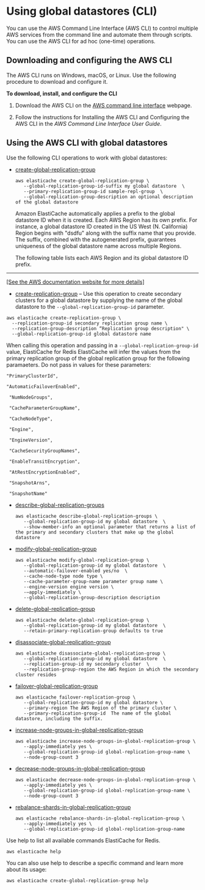 # Using global datastores \(CLI\)<a name="Redis-Global-Datastores-CLI"></a>

You can use the AWS Command Line Interface \(AWS CLI\) to control multiple AWS services from the command line and automate them through scripts\. You can use the AWS CLI for ad hoc \(one\-time\) operations\. 

## Downloading and configuring the AWS CLI<a name="Redis-Global-Datastores-Downloading-CLI"></a>

The AWS CLI runs on Windows, macOS, or Linux\. Use the following procedure to download and configure it\.

**To download, install, and configure the CLI**

1. Download the AWS CLI on the [AWS command line interface](http://aws.amazon.com/cli) webpage\.

1. Follow the instructions for Installing the AWS CLI and Configuring the AWS CLI in the *AWS Command Line Interface User Guide*\.

## Using the AWS CLI with global datastores<a name="Redis-Global-Datastores-Using-CLI"></a>

Use the following CLI operations to work with global datastores: 
+ [create\-global\-replication\-group](https://docs.aws.amazon.com/cli/latest/reference/elasticache/create-global-replication-group.html)

  ```
  aws elasticache create-global-replication-group \
     --global-replication-group-id-suffix my global datastore  \
     --primary-replication-group-id sample-repl-group  \
     --global-replication-group-description an optional description of the global datastore
  ```

  Amazon ElastiCache automatically applies a prefix to the global datastore ID when it is created\. Each AWS Region has its own prefix\. For instance, a global datastore ID created in the US West \(N\. California\) Region begins with "dsdfu" along with the suffix name that you provide\. The suffix, combined with the autogenerated prefix, guarantees uniqueness of the global datastore name across multiple Regions\. 

  The following table lists each AWS Region and its global datastore ID prefix\.

    
****    
[\[See the AWS documentation website for more details\]](http://docs.aws.amazon.com/AmazonElastiCache/latest/red-ug/Redis-Global-Datastores-CLI.html)
+  [create\-replication\-group](https://docs.aws.amazon.com/cli/latest/reference/elasticache/create-replication-group.html) – Use this operation to create secondary clusters for a global datastore by supplying the name of the global datastore to the `--global-replication-group-id` parameter\.

  ```
  aws elasticache create-replication-group \
    --replication-group-id secondary replication group name \
    --replication-group-description “Replication group description" \
    --global-replication-group-id global datastore name
  ```

  When calling this operation and passing in a `--global-replication-group-id` value, ElastiCache for Redis ElastiCache will infer the values from the primary replication group of the global replication group for the following paramaeters\. Do not pass in values for these parameters:

  `"PrimaryClusterId",`

  `"AutomaticFailoverEnabled",`

  ` "NumNodeGroups",`

  ` "CacheParameterGroupName",`

  ` "CacheNodeType",`

  ` "Engine",`

  ` "EngineVersion",`

  ` "CacheSecurityGroupNames",`

  ` "EnableTransitEncryption",`

  ` "AtRestEncryptionEnabled",`

  ` "SnapshotArns",`

  ` "SnapshotName"`
+ [describe\-global\-replication\-groups](https://docs.aws.amazon.com/cli/latest/reference/elasticache/describe-global-replication-groups.html)

  ```
  aws elasticache describe-global-replication-groups \
     --global-replication-group-id my global datastore  \
     --show-member-info an optional parameter that returns a list of the primary and secondary clusters that make up the global datastore
  ```
+ [modify\-global\-replication\-group](https://docs.aws.amazon.com/cli/latest/reference/elasticache/modify-global-replication-group.html)

  ```
  aws elasticache modify-global-replication-group \
     --global-replication-group-id my global datastore  \
     --automatic-failover-enabled yes/no  \
     --cache-node-type node type \
     --cache-parameter-group-name parameter group name \ 
     --engine-version engine version \
     -—apply-immediately \
     --global-replication-group-description description
  ```
+ [delete\-global\-replication\-group](https://docs.aws.amazon.com/cli/latest/reference/elasticache/delete-global-replication-group.html)

  ```
  aws elasticache delete-global-replication-group \
     --global-replication-group-id my global datastore  \
     --retain-primary-replication-group defaults to true
  ```
+ [disassociate\-global\-replication\-group](https://docs.aws.amazon.com/cli/latest/reference/elasticache/disassociate-global-replication-group.html)

  ```
  aws elasticache disassociate-global-replication-group \
     --global-replication-group-id my global datastore  \
     --replication-group-id my secondary cluster  \
     --replication-group-region the AWS Region in which the secondary cluster resides
  ```
+ [failover\-global\-replication\-group](https://docs.aws.amazon.com/cli/latest/reference/elasticache/failover-global-replication-group.html)

  ```
  aws elasticache failover-replication-group \
     --global-replication-group-id my global datastore \
     --primary-region The AWS Region of the primary cluster \  
     --primary-replication-group-id  The name of the global datastore, including the suffix.
  ```
+ [increase\-node\-groups\-in\-global\-replication\-group](https://docs.aws.amazon.com/cli/latest/reference/elasticache/increase-node-groups-in-global-replication-group.html)

  ```
  aws elasticache increase-node-groups-in-global-replication-group \
     --apply-immediately yes \
     --global-replication-group-id global-replication-group-name \
     --node-group-count 3
  ```
+ [decrease\-node\-groups\-in\-global\-replication\-group](https://docs.aws.amazon.com/cli/latest/reference/elasticache/decrease-node-groups-in-global-replication-group.html)

  ```
  aws elasticache decrease-node-groups-in-global-replication-group \
     --apply-immediately yes \
     --global-replication-group-id global-replication-group-name \
     --node-group-count 3
  ```
+ [rebalance\-shards\-in\-global\-replication\-group](https://docs.aws.amazon.com/cli/latest/reference/elasticache/rebalance-slots-in-global-replication-group.html)

  ```
  aws elasticache rebalance-shards-in-global-replication-group \
     --apply-immediately yes \
     --global-replication-group-id global-replication-group-name
  ```

Use help to list all available commands ElastiCache for Redis\.

```
aws elasticache help
```

You can also use help to describe a specific command and learn more about its usage: 

```
aws elasticache create-global-replication-group help
```